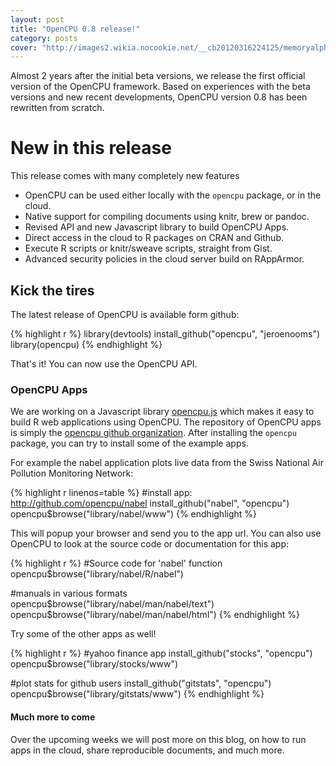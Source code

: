 ```yaml
---
layout: post
title: "OpenCPU 0.8 release!"
category: posts
cover: "http://images2.wikia.nocookie.net/__cb20120316224125/memoryalpha/en/images/6/6b/Earth_Spacedock,_2293.jpg"
---
```


Almost 2 years after the initial beta versions, we release the first official version of the OpenCPU framework. 
Based on experiences with the beta versions and new recent developments, OpenCPU version 0.8 has been rewritten from scratch.

# New in this release

This release comes with many completely new features

- OpenCPU can be used either locally with the `opencpu` package, or in the cloud.
- Native support for compiling documents using knitr, brew or pandoc.
- Revised API and new Javascript library to build OpenCPU Apps.
- Direct access in the cloud to R packages on CRAN and Github.
- Execute R scripts or knitr/sweave scripts, straight from Gist.
- Advanced security policies in the cloud server build on RAppArmor.

## Kick the tires

The latest release of OpenCPU is available form github:

{% highlight r %}
library(devtools)
install_github("opencpu", "jeroenooms")
library(opencpu)
{% endhighlight %}
    
That's it! You can now use the OpenCPU API. 

### OpenCPU Apps

We are working on a Javascript library [opencpu.js](http://github.com/jeroenooms/opencpu.js) which makes it easy to build R web applications
using OpenCPU. The repository of OpenCPU apps is simply the [opencpu github organization](http://github.com/opencpu). 
After installing the `opencpu` package, you can try to install some of the example apps. 

For example the nabel application plots live data from the Swiss National Air Pollution Monitoring Network:   

{% highlight r linenos=table %}
#install app: http://github.com/opencpu/nabel
install_github("nabel", "opencpu")
opencpu$browse("library/nabel/www")
{% endhighlight %}    
    
This will popup your browser and send you to the app url. You can also use OpenCPU to look at the source code or documentation for this app:

{% highlight r %}
#Source code for 'nabel' function
opencpu$browse("library/nabel/R/nabel")

#manuals in various formats
opencpu$browse("library/nabel/man/nabel/text")
opencpu$browse("library/nabel/man/nabel/html")
{% endhighlight %}
    
Try some of the other apps as well!

{% highlight r %}
#yahoo finance app
install_github("stocks", "opencpu")
opencpu$browse("library/stocks/www")

#plot stats for github users
install_github("gitstats", "opencpu")
opencpu$browse("library/gitstats/www")
{% endhighlight %}
      
#### Much more to come

Over the upcoming weeks we will post more on this blog, on how to run apps in the cloud, share reproducible documents, and much more.


    


